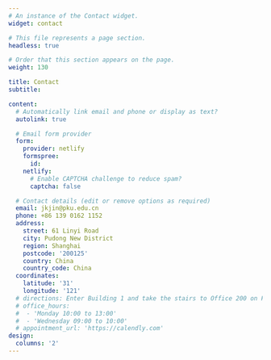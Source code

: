 ```yaml
---
# An instance of the Contact widget.
widget: contact

# This file represents a page section.
headless: true

# Order that this section appears on the page.
weight: 130

title: Contact
subtitle:

content:
  # Automatically link email and phone or display as text?
  autolink: true

  # Email form provider
  form:
    provider: netlify
    formspree:
      id:
    netlify:
      # Enable CAPTCHA challenge to reduce spam?
      captcha: false

  # Contact details (edit or remove options as required)
  email: jkjin@pku.edu.cn
  phone: +86 139 0162 1152
  address:
    street: 61 Linyi Road
    city: Pudong New District
    region: Shanghai
    postcode: '200125'
    country: China
    country_code: China
  coordinates:
    latitude: '31'
    longitude: '121'
  # directions: Enter Building 1 and take the stairs to Office 200 on Floor 2
  # office_hours:
  #  - 'Monday 10:00 to 13:00'
  #  - 'Wednesday 09:00 to 10:00'
  # appointment_url: 'https://calendly.com'
design:
  columns: '2'
---
```


<body>
<script type='text/javascript' id='clustrmaps' src='//cdn.clustrmaps.com/map_v2.js?cl=ffffff&w=a&t=tt&d=hTTCwL6j2b86VfyaWebPgMSN4J3Jg5gJFLiOUy8AcjE'></script>
</body>
